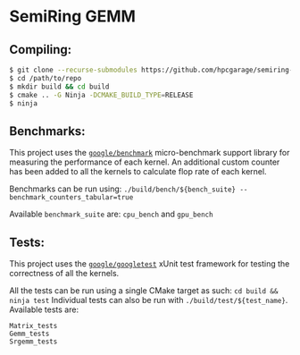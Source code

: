 # SemiRing GEMM

## Compiling:
```sh
$ git clone --recurse-submodules https://github.com/hpcgarage/semiring-gemm /path/to/repo
$ cd /path/to/repo
$ mkdir build && cd build
$ cmake .. -G Ninja -DCMAKE_BUILD_TYPE=RELEASE
$ ninja
```

## Benchmarks:
This project uses the [`google/benchmark`](https://github.com/google/benchmark) micro-benchmark support library for measuring the performance of each kernel. An additional custom counter has been added to all the kernels to calculate flop rate of each kernel.

Benchmarks can be run using: `./build/bench/${bench_suite} --benchmark_counters_tabular=true`

Available `benchmark_suite` are: `cpu_bench` and `gpu_bench`

## Tests:
This project uses the [`google/googletest`](https://github.com/google/googletest) xUnit test framework for testing the correctness of all the kernels.

All the tests can be run using a single CMake target as such: `cd build && ninja test`
Individual tests can also be run with `./build/test/${test_name}`. Available tests are:
```
Matrix_tests
Gemm_tests
Srgemm_tests
```
